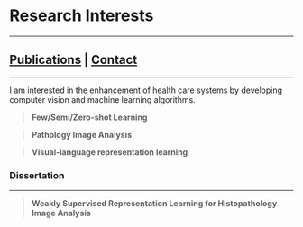 # Research Interests
---------------------------------------------------------
## [Publications](Pubs.md) | [Contact](CV.md)
---------------------------------------------------------

I am interested in the enhancement of health care systems by developing computer vision and machine learning algorithms.

> **Few/Semi/Zero-shot Learning**

> **Pathology Image Analysis**

> **Visual-language representation learning**


### Dissertation 
---------------------------------------------------------
> **Weakly Supervised Representation Learning for Histopathology Image Analysis**
